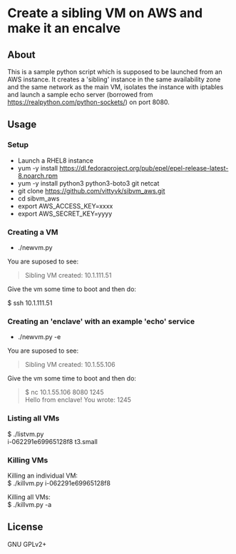 # Create a sibling VM on AWS and make it an encalve

## About

This is a sample python script which is supposed to be launched from an AWS
instance. It creates a 'sibling' instance in the same availability zone and
the same network as the main VM, isolates the instance with iptables and launch
a sample echo server (borrowed from https://realpython.com/python-sockets/) on
port 8080.

## Usage

### Setup

- Launch a RHEL8 instance
- yum -y install https://dl.fedoraproject.org/pub/epel/epel-release-latest-8.noarch.rpm
- yum -y install python3 python3-boto3 git netcat
- git clone https://github.com/vittyvk/sibvm_aws.git
- cd sibvm_aws
- export AWS_ACCESS_KEY=xxxx
- export AWS_SECRET_KEY=yyyy

### Creating a VM

- ./newvm.py

You are suposed to see:

>
> Sibling VM created: 10.1.111.51
>

Give the vm some time to boot and then do:

$ ssh 10.1.111.51

### Creating an 'enclave' with an example 'echo' service

- ./newvm.py -e

You are suposed to see:

>
> Sibling VM created: 10.1.55.106
>

Give the vm some time to boot and then do:

> $ nc 10.1.55.106 8080
> 1245  
> Hello from enclave! You wrote: 1245  

### Listing all VMs

$ ./listvm.py  
i-062291e69965128f8 t3.small  

### Killing VMs

Killing an individual VM:  
$ ./killvm.py i-062291e69965128f8  

Killing all VMs:  
$ ./killvm.py -a  

## License

GNU GPLv2+

